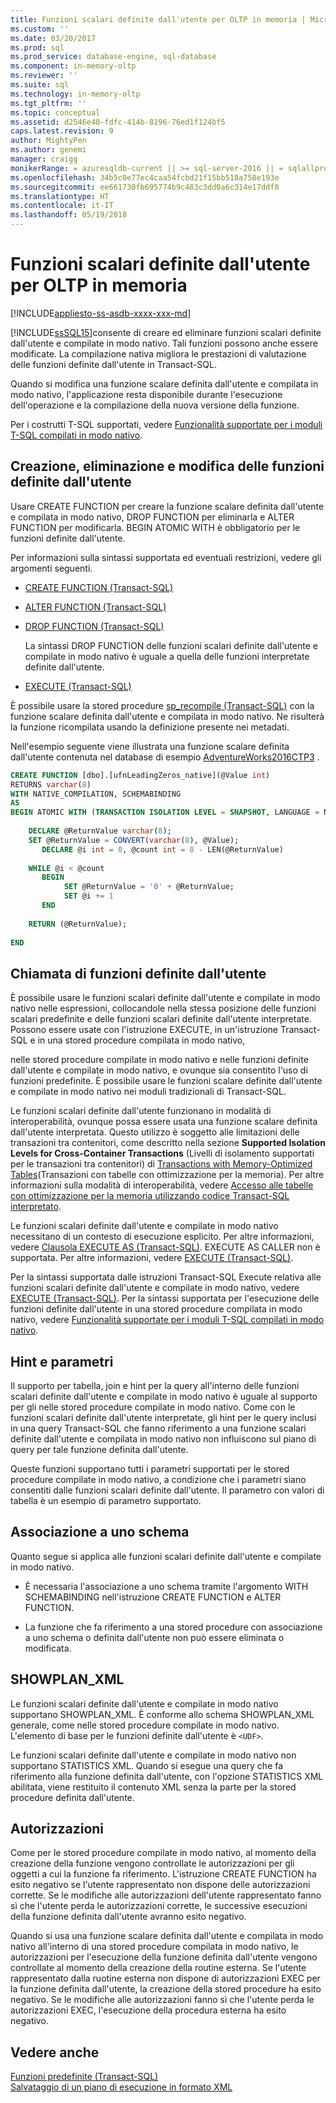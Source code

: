 ```yaml
---
title: Funzioni scalari definite dall'utente per OLTP in memoria | Microsoft Docs
ms.custom: ''
ms.date: 03/20/2017
ms.prod: sql
ms.prod_service: database-engine, sql-database
ms.component: in-memory-oltp
ms.reviewer: ''
ms.suite: sql
ms.technology: in-memory-oltp
ms.tgt_pltfrm: ''
ms.topic: conceptual
ms.assetid: d2546e40-fdfc-414b-8196-76ed1f124bf5
caps.latest.revision: 9
author: MightyPen
ms.author: genemi
manager: craigg
monikerRange: = azuresqldb-current || >= sql-server-2016 || = sqlallproducts-allversions
ms.openlocfilehash: 34b5c0e77ec4caa54fcbd21f15bb518a758e193e
ms.sourcegitcommit: ee661730fb695774b9c483c3dd0a6c314e17ddf8
ms.translationtype: HT
ms.contentlocale: it-IT
ms.lasthandoff: 05/19/2018
---
```

# <a name="scalar-user-defined-functions-for-in-memory-oltp"></a>Funzioni scalari definite dall'utente per OLTP in memoria
[!INCLUDE[appliesto-ss-asdb-xxxx-xxx-md](../../includes/appliesto-ss-asdb-xxxx-xxx-md.md)]

  [!INCLUDE[ssSQL15](../../includes/sssql15-md.md)]consente di creare ed eliminare funzioni scalari definite dall'utente e compilate in modo nativo. Tali funzioni possono anche essere modificate. La compilazione nativa migliora le prestazioni di valutazione delle funzioni definite dall'utente in Transact-SQL.  
  
 Quando si modifica una funzione scalare definita dall'utente e compilata in modo nativo, l'applicazione resta disponibile durante l'esecuzione dell'operazione e la compilazione della nuova versione della funzione.  
  
 Per i costrutti T-SQL supportati, vedere [Funzionalità supportate per i moduli T-SQL compilati in modo nativo](../../relational-databases/in-memory-oltp/supported-features-for-natively-compiled-t-sql-modules.md).  
  
## <a name="creating-dropping-and-altering-user-defined-functions"></a>Creazione, eliminazione e modifica delle funzioni definite dall'utente  
 Usare CREATE FUNCTION per creare la funzione scalare definita dall'utente e compilata in modo nativo, DROP FUNCTION per eliminarla e ALTER FUNCTION per modificarla. BEGIN ATOMIC WITH è obbligatorio per le funzioni definite dall'utente.  
  
 Per informazioni sulla sintassi supportata ed eventuali restrizioni, vedere gli argomenti seguenti.  
  
-   [CREATE FUNCTION &#40;Transact-SQL&#41;](../../t-sql/statements/create-function-transact-sql.md)  
  
-   [ALTER FUNCTION &#40;Transact-SQL&#41;](../../t-sql/statements/alter-function-transact-sql.md)  
  
-   [DROP FUNCTION &#40;Transact-SQL&#41;](../../t-sql/statements/drop-function-transact-sql.md)  
  
     La sintassi DROP FUNCTION delle funzioni scalari definite dall'utente e compilate in modo nativo è uguale a quella delle funzioni interpretate definite dall'utente.  
  
-   [EXECUTE &#40;Transact-SQL&#41;](../../t-sql/language-elements/execute-transact-sql.md)  
  
 È possibile usare la stored procedure [sp_recompile &#40;Transact-SQL&#41;](../../relational-databases/system-stored-procedures/sp-recompile-transact-sql.md) con la funzione scalare definita dall'utente e compilata in modo nativo. Ne risulterà la funzione ricompilata usando la definizione presente nei metadati.  
  
 Nell'esempio seguente viene illustrata una funzione scalare definita dall'utente contenuta nel database di esempio [AdventureWorks2016CTP3](https://www.microsoft.com/download/details.aspx?id=49502) .  
  
```sql  
CREATE FUNCTION [dbo].[ufnLeadingZeros_native](@Value int)   
RETURNS varchar(8)   
WITH NATIVE_COMPILATION, SCHEMABINDING  
AS   
BEGIN ATOMIC WITH (TRANSACTION ISOLATION LEVEL = SNAPSHOT, LANGUAGE = N'English')  
  
    DECLARE @ReturnValue varchar(8);  
    SET @ReturnValue = CONVERT(varchar(8), @Value);  
       DECLARE @i int = 0, @count int = 8 - LEN(@ReturnValue)  
  
    WHILE @i < @count  
       BEGIN  
            SET @ReturnValue = '0' + @ReturnValue;  
            SET @i += 1  
       END  
  
    RETURN (@ReturnValue);  
  
END  
```  
  
## <a name="calling-user-defined-functions"></a>Chiamata di funzioni definite dall'utente  
 È possibile usare le funzioni scalari definite dall'utente e compilate in modo nativo nelle espressioni, collocandole nella stessa posizione delle funzioni scalari predefinite e delle funzioni scalari definite dall'utente interpretate. Possono essere usate con l'istruzione EXECUTE, in un'istruzione Transact-SQL e in una stored procedure compilata in modo nativo,  
  
 nelle stored procedure compilate in modo nativo e nelle funzioni definite dall'utente e compilate in modo nativo, e ovunque sia consentito l'uso di funzioni predefinite. È possibile usare le funzioni scalare definite dall'utente e compilate in modo nativo nei moduli tradizionali di Transact-SQL.  
  
 Le funzioni scalari definite dall'utente funzionano in modalità di interoperabilità, ovunque possa essere usata una funzione scalare definita dall'utente interpretata. Questo utilizzo è soggetto alle limitazioni delle transazioni tra contenitori, come descritto nella sezione **Supported Isolation Levels for Cross-Container Transactions** (Livelli di isolamento supportati per le transazioni tra contenitori) di [Transactions with Memory-Optimized Tables](../../relational-databases/in-memory-oltp/transactions-with-memory-optimized-tables.md)(Transazioni con tabelle con ottimizzazione per la memoria). Per altre informazioni sulla modalità di interoperabilità, vedere [Accesso alle tabelle con ottimizzazione per la memoria utilizzando codice Transact-SQL interpretato](../../relational-databases/in-memory-oltp/accessing-memory-optimized-tables-using-interpreted-transact-sql.md).  
  
 Le funzioni scalari definite dall'utente e compilate in modo nativo necessitano di un contesto di esecuzione esplicito. Per altre informazioni, vedere [Clausola EXECUTE AS &#40;Transact-SQL&#41;](../../t-sql/statements/execute-as-clause-transact-sql.md). EXECUTE AS CALLER non è supportata. Per altre informazioni, vedere [EXECUTE &#40;Transact-SQL&#41;](../../t-sql/language-elements/execute-transact-sql.md).  
  
 Per la sintassi supportata dalle istruzioni Transact-SQL Execute relativa alle funzioni scalari definite dall'utente e compilate in modo nativo, vedere [EXECUTE &#40;Transact-SQL&#41;](../../t-sql/language-elements/execute-transact-sql.md). Per la sintassi supportata per l'esecuzione delle funzioni definite dall'utente in una stored procedure compilata in modo nativo, vedere [Funzionalità supportate per i moduli T-SQL compilati in modo nativo](../../relational-databases/in-memory-oltp/supported-features-for-natively-compiled-t-sql-modules.md).  
  
## <a name="hints-and-parameters"></a>Hint e parametri  
 Il supporto per tabella, join e hint per la query all'interno delle funzioni scalari definite dall'utente e compilate in modo nativo è uguale al supporto per gli nelle stored procedure compilate in modo nativo. Come con le funzioni scalari definite dall'utente interpretate, gli hint per le query inclusi in una query Transact-SQL che fanno riferimento a una funzione scalari definite dall'utente e compilata in modo nativo non influiscono sul piano di query per tale funzione definita dall'utente.  
  
 Queste funzioni supportano tutti i parametri supportati per le stored procedure compilate in modo nativo, a condizione che i parametri siano consentiti dalle funzioni scalari definite dall'utente. Il parametro con valori di tabella è un esempio di parametro supportato.  
  
## <a name="schema-bound"></a>Associazione a uno schema  
 Quanto segue si applica alle funzioni scalari definite dall'utente e compilate in modo nativo.  
  
-   È necessaria l'associazione a uno schema tramite l'argomento WITH SCHEMABINDING nell'istruzione CREATE FUNCTION e ALTER FUNCTION.  
  
-   La funzione che fa riferimento a una stored procedure con associazione a uno schema o definita dall'utente non può essere eliminata o modificata.  
  
## <a name="showplanxml"></a>SHOWPLAN_XML  
 Le funzioni scalari definite dall'utente e compilate in modo nativo supportano SHOWPLAN_XML. È conforme allo schema SHOWPLAN_XML generale, come nelle stored procedure compilate in modo nativo. L'elemento di base per le funzioni definite dall'utente è `<UDF>`.  
  
 Le funzioni scalari definite dall'utente e compilate in modo nativo non supportano STATISTICS XML. Quando si esegue una query che fa riferimento alla funzione definita dall'utente, con l'opzione STATISTICS XML abilitata, viene restituito il contenuto XML senza la parte per la stored procedure definita dall'utente.  
  
## <a name="permissions"></a>Autorizzazioni  
 Come per le stored procedure compilate in modo nativo, al momento della creazione della funzione vengono controllate le autorizzazioni per gli oggetti a cui la funzione fa riferimento. L'istruzione CREATE FUNCTION ha esito negativo se l'utente rappresentato non dispone delle autorizzazioni corrette. Se le modifiche alle autorizzazioni dell'utente rappresentato fanno sì che l'utente perda le autorizzazioni corrette, le successive esecuzioni della funzione definita dall'utente avranno esito negativo.  
  
 Quando si usa una funzione scalare definita dall'utente e compilata in modo nativo all'interno di una stored procedure compilata in modo nativo, le autorizzazioni per l'esecuzione della funzione definita dall'utente vengono controllate al momento della creazione della routine esterna. Se l'utente rappresentato dalla ruotine esterna non dispone di autorizzazioni EXEC per la funzione definita dall'utente, la creazione della stored procedure ha esito negativo. Se le modifiche alle autorizzazioni fanno sì che l'utente perda le autorizzazioni EXEC, l'esecuzione della procedura esterna ha esito negativo.  
  
## <a name="see-also"></a>Vedere anche  
 [Funzioni predefinite &#40;Transact-SQL&#41;](~/t-sql/functions/functions.md)   
 [Salvataggio di un piano di esecuzione in formato XML](../../relational-databases/performance/save-an-execution-plan-in-xml-format.md)  
  
  
